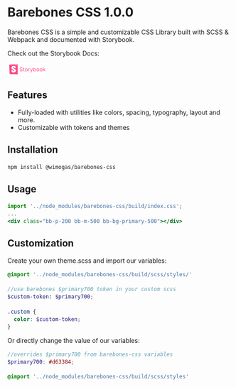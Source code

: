 # Barebones CSS 1.0.0

Barebones CSS is a simple and customizable CSS Library built with SCSS & Webpack and documented with Storybook.

Check out the Storybook Docs:

[![storybook-logo.png](src%2Fassets%2Fstorybook-logo.png)](https://barebones-css.vercel.app/)

## Features

- Fully-loaded with utilities like colors, spacing, typography, layout and more.
- Customizable with tokens and themes

## Installation

```bash
npm install @wimogas/barebones-css
```

## Usage

```jsx
import '../node_modules/barebones-css/build/index.css';
...
<div class="bb-p-200 bb-m-500 bb-bg-primary-500"></div>

```

## Customization

Create your own theme.scss and import our variables:

```scss
@import '../node_modules/barebones-css/build/scss/styles/'

//use barebones $primary700 token in your custom scss
$custom-token: $primary700;

.custom {
  color: $custom-token;
}
```

Or directly change the value of our variables:

```scss
//overrides $primary700 from barebones-css variables
$primary700: #d63384;

@import '../node_modules/barebones-css/build/scss/styles'
```
